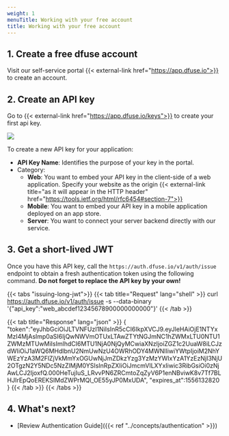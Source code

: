 ```yaml
---
weight: 1
menuTitle: Working with your free account
title: Working with your free account
---
```


## 1. Create a free dfuse account

Visit our self-service portal {{< external-link href="https://app.dfuse.io">}} to create an account.

## 2. Create an API key

Go to {{< external-link href="https://app.dfuse.io/keys">}} to create your first api key.

![](/img/api_key_creation.png)

To create a new API key for your application:

* **API Key Name**: Identifies the purpose of your key in the portal.
* Category:
  - **Web**: You want to embed your API key in the client-side of a web application. Specify your website as the origin {{< external-link title="as it will appear in the HTTP header" href="https://tools.ietf.org/html/rfc6454#section-7">}}
  - **Mobile**: You want to embed your API key in a mobile application deployed on an app store.
  - **Server**: You want to connect your server backend directly with our service.

## 3. Get a short-lived JWT

Once you have this API key, call the `https://auth.dfuse.io/v1/auth/issue` endpoint to obtain a fresh authentication token using the following command. **Do not forget to replace the API key by your own!**

{{< tabs "issuing-long-jwt">}}
{{< tab title="Request" lang="shell" >}}
curl https://auth.dfuse.io/v1/auth/issue -s --data-binary '{"api_key":"web_abcdef12345678900000000000"}'
{{< /tab >}}

{{< tab title="Response" lang="json" >}}
{
  "token":"eyJhbGciOiJLTVNFUzI1NiIsInR5cCI6IkpXVCJ9.eyJleHAiOjE1NTYxMzI4MjAsImp0aSI6IjQwNWVmOTUxLTAwZTYtNGJmNC1hZWMxLTU0NTU1ZWMzMTUwMiIsImlhdCI6MTU1NjA0NjQyMCwiaXNzIjoiZGZ1c2UuaW8iLCJzdWIiOiJ1aWQ6MHdlbnU2NmUwNzU4OWRhODY4MWNlIiwiYWtpIjoiM2NhYWEzYzA3M2FlZjVkMmYxOGUwNjJmZDkzYzg3YzMzYWIxYzA1YzEzNjI3NjU2OTgzN2Y5NDc5NzZlMjM0YSIsInRpZXIiOiJmcmVlLXYxIiwic3RibGsiOi0zNjAwLCJ2IjoxfQ.000HeTujIuS_LRvvPN6ZRCmtoZqZyV6P1enNBviwK8v7Tf7BLHJIrEpQoEREKSIMdZWPrMQl_OE55yJP0MxUDA",
  "expires_at":1556132820
}
{{< /tab >}}
{{< /tabs >}}

## 4. What's next?

* [Review Authentication Guide]({{< ref "../concepts/authentication" >}})
